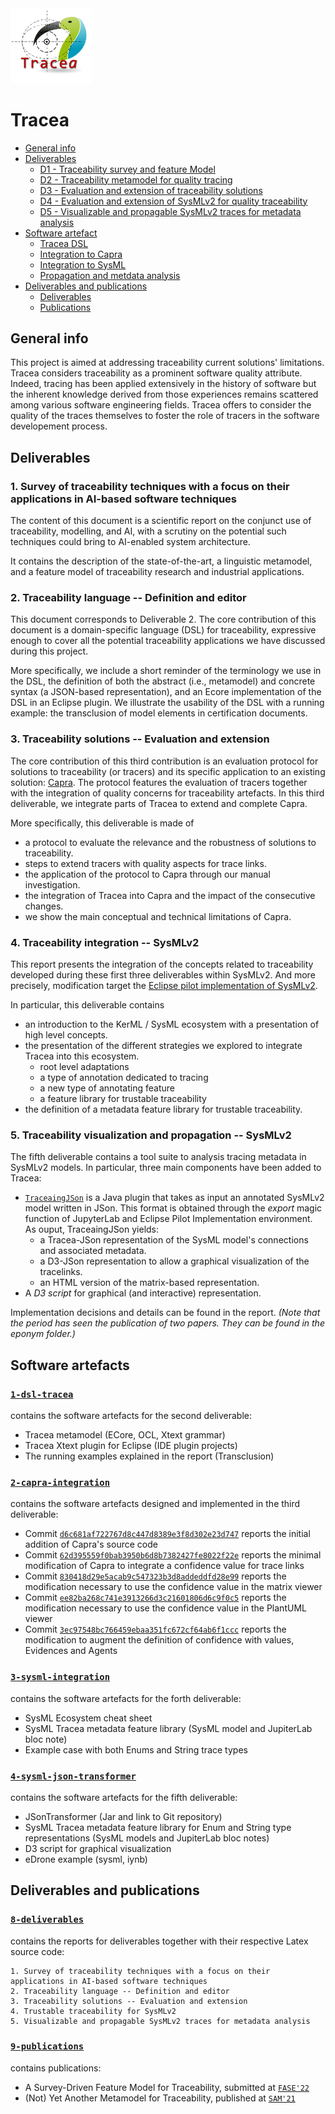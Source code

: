<!--![Tracea](https://github.com/ebatot/git-test/blob/6324f41a99bcf4c6d536e457b8f0cf97a6b6040a/Logo-Tracea.png "UOC-SOM Tracea Project")-->

<img src="https://github.com/modelia/tracea/blob/6d37ddb6c7f56da40fae254ed6c62eed407c5b4f/Logo-Tracea.png" width=130 alt="UOC-SOM Tracea Project"/>

# Tracea

* [General info](#general-info)
* [Deliverables](#deliverables)
  * [D1 - Traceability survey and feature Model](#1-survey-of-traceability-techniques-with-a-focus-on-their-applications-in-ai-based-software-techniques)
  * [D2 - Traceability metamodel for quality tracing](#2-traceability-language----definition-and-editor)
  * [D3 - Evaluation and extension of traceability solutions](#3-traceability-solutions----evaluation-and-extension)
  * [D4 - Evaluation and extension of SysMLv2 for quality traceability](#4-traceability-integration----sysmlv2)
  * [D5 - Visualizable and propagable SysMLv2 traces for metadata analysis](#5-traceability-visualization-and-propagation----SysMLv2)
* [Software artefact](#software-artefact)
  * [Tracea DSL](#1-dsl-tracea)
  * [Integration to Capra](#2-capra-integration)
  * [Integration to SysML](#3-sysml-integration)
  * [Propagation and metdata analysis](#4-sysml-json-transformer)
* [Deliverables and publications](#deliverables-and-publications)
  * [Deliverables](#8-deliverables)
  * [Publications](#9-publications)

## General info

This project is aimed at addressing traceability current solutions' limitations.
Tracea considers traceability as a prominent software quality attribute.
Indeed, tracing has been applied extensively in the history of software but the inherent
knowledge derived from those experiences remains scattered among various software engineering fields.
Tracea offers to consider the quality of the traces themselves to foster the role of tracers in the
software developement process.

## Deliverables

### 1. Survey of traceability techniques with a focus on their applications in AI-based software techniques

The content of this document is a scientific report on the conjunct use of traceability, modelling, and
AI, with a scrutiny on the potential such techniques could bring to AI-enabled system architecture.

It contains the description of the state-of-the-art, a linguistic metamodel, and a feature model of
traceability research and industrial applications.

### 2. Traceability language -- Definition and editor

This document corresponds to Deliverable 2. The core
contribution of this document is a domain-specific language (DSL) for traceability, expressive enough
to cover all the potential traceability applications we have discussed during this project.

More specifically, we include a short reminder of the terminology we use in the DSL, the definition
of both the abstract (i.e., metamodel) and concrete syntax (a JSON-based representation),
and an Ecore implementation of the DSL in an Eclipse plugin. We illustrate the usability of the DSL
with a running example: the transclusion of model elements in certification documents.

### 3. Traceability solutions -- Evaluation and extension

The core contribution of this third contribution is an evaluation protocol for solutions to traceability
(or tracers) and its specific application to an existing solution: [Capra](https://www.eclipse.org/capra).
The protocol features the evaluation of tracers together with the integration of quality concerns for
traceability artefacts.
In this third deliverable, we integrate parts of Tracea to extend and complete Capra.

More specifically, this deliverable is made of

* a protocol to evaluate the relevance and the robustness of solutions to traceability.
* steps to extend tracers with quality aspects for trace links.
* the application of the protocol to Capra through our manual investigation.
* the integration of Tracea into Capra and the impact of the consecutive changes.
* we show the main conceptual and technical limitations of Capra.

### 4. Traceability integration -- SysMLv2

This report presents the integration of the concepts related to traceability developed
during these first three deliverables within SysMLv2. And more precisely, modification target the [Eclipse pilot implementation of SysMLv2](https://github.com/Systems-Modeling/SysML-v2-Pilot-Implementation).

In particular, this deliverable contains

* an introduction to the KerML / SysML ecosystem with a presentation of high level concepts.
* the presentation of the different strategies we explored to integrate Tracea into this ecosystem.
  * root level adaptations
  * a type of annotation dedicated to tracing
  * a new type of annotating feature
  * a feature library for trustable traceability
* the definition of a metadata feature library for trustable traceability.

### 5. Traceability visualization and propagation -- SysMLv2

The fifth deliverable contains a tool suite to analysis tracing metadata in SysMLv2 models. In particular, three main components have been added to Tracea:

* [`TraceaingJSon`]('https://github.com/ebatot/TraceaingJson') is a Java plugin that takes as input an annotated SysMLv2 model written in JSon. This format is obtained through the _export_ magic function of JupyterLab and Eclipse Pilot Implementation environment. As ouput, TraceaingJSon yields:
  * a Tracea-JSon representation of the SysML model's connections and associated metadata.
  * a D3-JSon representation to allow a graphical visualization of the tracelinks.
  * an HTML version of the matrix-based representation.
* A _D3 script_ for graphical (and interactive) representation.

Implementation decisions and details can be found in the report. 
_(Note that the period has seen the publication of two papers. They can be found in the eponym folder.)_

## Software artefacts

### [`1-dsl-tracea`](https://github.com/modelia/tracea/tree/master/1-dsl-tracea)

contains the software artefacts for the second deliverable:

* Tracea metamodel (ECore, OCL, Xtext grammar)
* Tracea Xtext plugin for Eclipse (IDE plugin projects)
* The running examples explained in the report (Transclusion)

### [`2-capra-integration`](https://github.com/modelia/tracea/tree/master/2-capra-integration)

contains the software artefacts designed and implemented in the third deliverable:

* Commit [`d6c681af722767d8c447d8389e3f8d302e23d747`](https://github.com/modelia/tracea/commit/d6c681af722767d8c447d8389e3f8d302e23d747) reports the initial addition of Capra's source code
* Commit [`62d395559f0bab3950b6d8b7382427fe8022f22e`](https://github.com/modelia/tracea/commit/62d395559f0bab3950b6d8b7382427fe8022f22e) reports the minimal modification of Capra to integrate a confidence value for trace links
* Commit [`830418d29e5acab9c547323b3d8addeddfd28e99`](https://github.com/modelia/tracea/commit/830418d29e5acab9c547323b3d8addeddfd28e99) reports the modification necessary to use the confidence value in the matrix viewer
* Commit [`ee82ba268c741e3913266d3c21601806d6c9f0c5`](https://github.com/modelia/tracea/commit/ee82ba268c741e3913266d3c21601806d6c9f0c5) reports the modification necessary to use the confidence value in the PlantUML viewer
* Commit [`3ec97548bc766459ebaa351fc672cf64ab6f1ccc`](https://github.com/modelia/tracea/commit/3ec97548bc766459ebaa351fc672cf64ab6f1ccc) reports the modification to augment the definition of confidence with values, Evidences and Agents

### [`3-sysml-integration`](https://github.com/modelia/tracea/tree/master/3-sysml-integration)

contains the software artefacts for the forth deliverable:

* SysML Ecosystem cheat sheet  
* SysML Tracea metadata feature library (SysML model and JupiterLab bloc note)
* Example case with both Enums and String trace types

### [`4-sysml-json-transformer`](https://github.com/modelia/tracea/tree/master/4-sysml-json-transformer)

contains the software artefacts for the fifth deliverable:

* JSonTransformer (Jar and link to Git repository)
* SysML Tracea metadata feature library for Enum and String type representations (SysML models and JupiterLab bloc notes)
* D3 script for graphical visualization
* eDrone example (sysml, iynb)

## Deliverables and publications

### [`8-deliverables`](https://github.com/modelia/tracea/tree/master/8-deliverables)

contains the reports for deliverables together with their respective Latex source code:

    1. Survey of traceability techniques with a focus on their applications in AI-based software techniques
    2. Traceability language -- Definition and editor
    3. Traceability solutions -- Evaluation and extension
    4. Trustable traceability for SysMLv2
    5. Visualizable and propagable SysMLv2 traces for metadata analysis

### [`9-publications`](https://github.com/modelia/tracea/tree/master/9-publications)

contains publications:

* A Survey-Driven Feature Model for Traceability, submitted at [`FASE'22`](https://etaps.org/2022/fase)
* (Not) Yet Another Metamodel for Traceability, published at [`SAM'21`](https://sdl-forum.org/Events/SAM2021/index.htm)
